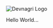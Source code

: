 ![Devnagri Logo](https://user-images.githubusercontent.com/121310125/209386501-01244d04-9b9f-4e00-8a22-399136b41466.JPG)

Hello World...
